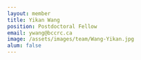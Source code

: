 ```yaml
---
layout: member
title: Yikan Wang
position: Postdoctoral Fellow
email: ywang@bccrc.ca
image: /assets/images/team/Wang-Yikan.jpg
alum: false
---
```

